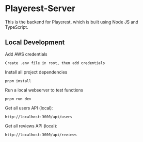 # Playerest-Server

This is the backend for Playerest, which is built using Node JS and TypeScript.

## Local Development

Add AWS credentials

    Create .env file in root, then add credentials

Install all project dependencies

    pnpm install

Run a local webserver to test functions

    pnpm run dev

Get all users API (local):

    http://localhost:3000/api/users

Get all reviews API (local):

    http://localhost:3000/api/reviews
